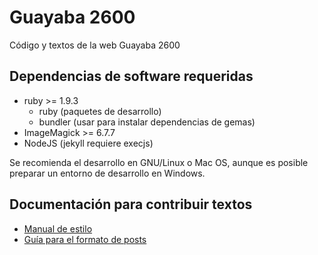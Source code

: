 Guayaba 2600
============

Código y textos de la web Guayaba 2600

## Dependencias de software requeridas

* ruby >= 1.9.3
    * ruby (paquetes de desarrollo)
    * bundler (usar para instalar dependencias de gemas)
* ImageMagick >= 6.7.7
* NodeJS (jekyll requiere execjs)

Se recomienda el desarrollo en GNU/Linux o Mac OS, aunque es posible preparar un entorno de desarrollo en Windows.

## Documentación para contribuir textos

* [Manual de estilo](http://guayaba2600.com/autores/docs/manual_de_estilo.html)
* [Guía para el formato de posts](http://guayaba2600.com/autores/docs/guia_tecnica.html)